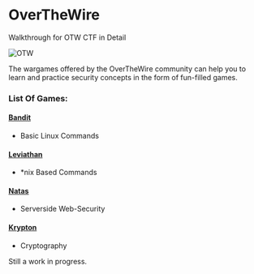 # OverTheWire
Walkthrough for OTW CTF in Detail

![OTW](https://user-images.githubusercontent.com/66634743/84546249-fb46ec80-ad11-11ea-8ff1-aed7d9875c42.png)

The wargames offered by the OverTheWire community can help you to learn and practice security concepts in the form of fun-filled games.

### List Of Games:

#### [Bandit](https://github.com/XXDIL/OverTheWire/tree/master/Bandit)
* Basic Linux Commands
#### [Leviathan](https://github.com/XXDIL/OverTheWire/tree/master/Leviathan)
* \*nix Based Commands
#### [Natas](https://github.com/XXDIL/OverTheWire/tree/master/Natas)
* Serverside Web-Security
#### [Krypton](https://github.com/XXDIL/OverTheWire/tree/master/Krypton)
* Cryptography

Still a work in progress.
